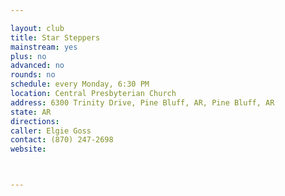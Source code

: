 ```yaml
---

layout: club
title: Star Steppers
mainstream: yes
plus: no
advanced: no
rounds: no
schedule: every Monday, 6:30 PM
location: Central Presbyterian Church
address: 6300 Trinity Drive, Pine Bluff, AR, Pine Bluff, AR
state: AR
directions: 
caller: Elgie Goss
contact: (870) 247-2698
website: 



---
```


